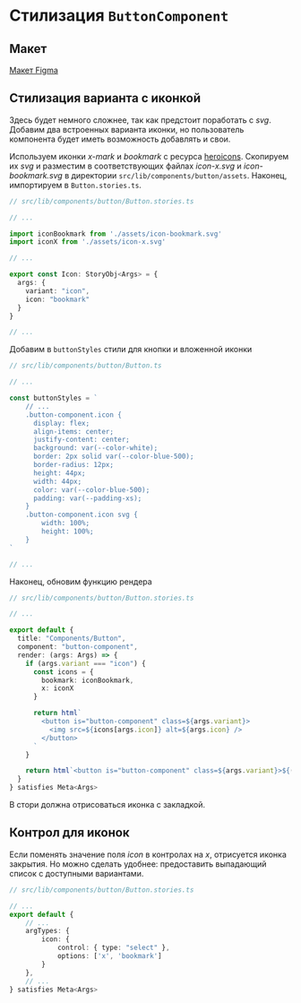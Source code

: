 # Стилизация `ButtonComponent`

## Макет

[Макет Figma](https://www.figma.com/file/QXGa6qN6AqgeerCtS28I8z/Web-Components-Book-Design-Library?node-id=0%3A1)

## Стилизация варианта с иконкой

Здесь будет немного сложнее, так как предстоит поработать с *svg*. Добавим два встроенных варианта иконки, но пользователь компонента будет иметь возможность добавлять и свои.

Используем иконки *x-mark* и *bookmark* с ресурса [heroicons](https://heroicons.com/). Скопируем их *svg* и разместим в соответствующих файлах *icon-x.svg* и *icon-bookmark.svg* в директории `src/lib/components/button/assets`. Наконец, импортируем в `Button.stories.ts`.

```ts
// src/lib/components/button/Button.stories.ts

// ...

import iconBookmark from './assets/icon-bookmark.svg'
import iconX from './assets/icon-x.svg'

// ...

export const Icon: StoryObj<Args> = {
  args: {
    variant: "icon",
    icon: "bookmark"
  }
}

// ...
```

Добавим в `buttonStyles` стили для кнопки и вложенной иконки

```ts
// src/lib/components/button/Button.ts

// ...

const buttonStyles = `
    // ...
    .button-component.icon {
      display: flex;
      align-items: center;
      justify-content: center;
      background: var(--color-white);
      border: 2px solid var(--color-blue-500);
      border-radius: 12px;
      height: 44px;
      width: 44px;
      color: var(--color-blue-500);
      padding: var(--padding-xs);
    }
    .button-component.icon svg {
        width: 100%;
        height: 100%;
    }
`

// ...
```

Наконец, обновим функцию рендера

```ts
// src/lib/components/button/Button.stories.ts

// ...

export default {
  title: "Components/Button",
  component: "button-component",
  render: (args: Args) => {
    if (args.variant === "icon") {
      const icons = {
        bookmark: iconBookmark,
        x: iconX
      }

      return html`
        <button is="button-component" class=${args.variant}>
          <img src=${icons[args.icon]} alt=${args.icon} />
        </button>
      `
    }

    return html`<button is="button-component" class=${args.variant}>${(args as TextArgs).label}</button>`
  }
} satisfies Meta<Args>
```

В стори должна отрисоваться иконка с закладкой.

## Контрол для иконок

Если поменять значение поля *icon* в контролах на *x*, отрисуется иконка закрытия. Но можно сделать удобнее: предоставить выпадающий список с доступными вариантами.

```ts
// src/lib/components/button/Button.stories.ts

// ...
export default {
    // ...
    argTypes: {
        icon: {
            control: { type: "select" },
            options: ['x', 'bookmark']
        }
    },
    // ...
} satisfies Meta<Args>
```
